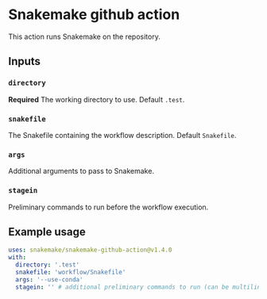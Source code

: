# Snakemake github action

This action runs Snakemake on the repository.

## Inputs

### `directory`

**Required** The working directory to use. Default `.test`.

### `snakefile`

The Snakefile containing the workflow description. Default `Snakefile`.

### `args`

Additional arguments to pass to Snakemake.

### `stagein`

Preliminary commands to run before the workflow execution.

## Example usage

```yaml
uses: snakemake/snakemake-github-action@v1.4.0
with:
  directory: '.test'
  snakefile: 'workflow/Snakefile'
  args: '--use-conda'
  stagein: '' # additional preliminary commands to run (can be multiline)
```
